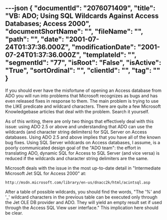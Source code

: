 ---json
{
  "documentId": "2076071409",
  "title": "VB: ADO; Using SQL Wildcards Against Access Databases; Access 2000",
  "documentShortName": "",
  "fileName": "",
  "path": "",
  "date": "2001-07-24T01:37:36.000Z",
  "modificationDate": "2001-07-24T01:37:36.000Z",
  "templateId": "",
  "segmentId": "77",
  "isRoot": "False",
  "isActive": "True",
  "sortOrdinal": "",
  "clientId": "",
  "tag": ""
}
---

If you should ever have the misfortune of opening an Access database from ADO you will run into problems that Microsoft recognizes as bugs and has even released fixes in response to them. The main problem is trying to use the LIKE predicate and wildcard characters. There are quite a few Microsoft Knowledgebase articles that deal with the problem. Search it yourself.

As of this writing, there are only two things that effectively deal with this issue: using ADO 2.5 or above and understanding that ADO can use the wildcards (and character string delimiters) for SQL Server on Access databases. Using ADO 2.5 and above implies that you have all of the known bug fixes. Using SQL Server wildcards on Access databases, I assume, is a poorly communicated design goal of the &quot;ADO team&quot;: the effort in translating ADO, dynamic SQL for Access to SQL Server (and vice versa) is reduced if the wildcards and character string delimiters are the same.

Microsoft deals with the issue in the most up-to-date detail in &quot;Intermediate Microsoft Jet SQL for Access 2000&quot; at:

    http://msdn.microsoft.com/library/en-us/dnacc2k/html/acintsql.asp

After a table of possible wildcards, you should find the words, &quot;The '%' and '_' wildcard characters in the previous table can be executed only through the Jet OLE DB provider and ADO. They will yield an empty result set if used through the Access SQL View user interface.&quot; This implication here should be clear.
